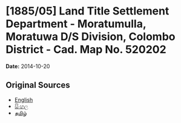 # [1885/05] Land Title Settlement Department - Moratumulla, Moratuwa D/S Division, Colombo District - Cad. Map No. 520202

**Date:** 2014-10-20

## Original Sources

- [English](https://documents.gov.lk/view/extra-gazettes/2014/10/1885-05_E.pdf)
- [සිංහල](https://documents.gov.lk/view/extra-gazettes/2014/10/1885-05_S.pdf)
- [தமிழ்](https://documents.gov.lk/view/extra-gazettes/2014/10/1885-05_T.pdf)
